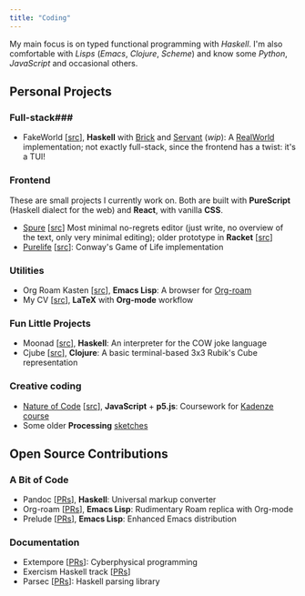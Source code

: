 ```yaml
---
title: "Coding"
---
```


My main focus is on typed functional programming with _Haskell_. I'm also comfortable with _Lisps_ (_Emacs_, _Clojure_, _Scheme_) and know some _Python_, _JavaScript_ and occasional others.

## Personal Projects ##

### Full-stack###

- FakeWorld \[[src](https://github.com/adql/fakeworld/)\], **Haskell** with  [Brick](https://hackage.haskell.org/package/brick) and [Servant](https://www.servant.dev/) (_wip_): A [RealWorld](https://github.com/gothinkster/realworld) implementation; not exactly full-stack, since the frontend has a twist: it's a TUI!

### Frontend ###

These are small projects I currently work on. Both are built with **PureScript** (Haskell dialect for the web) and **React**, with vanilla **CSS**.

- [Spure](https://adql.github.io/spure) \[[src](https://github.com/adql/spure)\] Most minimal no-regrets editor (just write, no overview of the text, only very minimal editing); older prototype in **Racket** \[[src](https://github.com/adql/spitter)\]
- [Purelife](https://adql.github.io/purelife/) \[[src](https://github.com/adql/purelife)\]: Conway\'s Game of Life implementation

### Utilities ###

- Org Roam Kasten \[[src](https://github.com/adql/org-roam-kasten)\], **Emacs Lisp**: A browser for [Org-roam](https://www.orgroam.com/)
- My CV \[[src](https://github.com/adql/cv)\], **LaTeX** with **Org-mode** workflow

### Fun Little Projects ###

- Moonad \[[src](https://github.com/adql/Moonad)\], **Haskell**: An interpreter for the COW joke language
- Cjube \[[src](https://github.com/adql/cjube)\], **Clojure**: A basic terminal-based 3x3 Rubik\'s Cube representation

### Creative coding ###

- [Nature of Code](https://adql.github.io/nature-of-code-cw/) \[[src](https://github.com/adql/nature-of-code-cw)\], **JavaScript** + **p5.js**: Coursework for [Kadenze course](https://www.kadenze.com/certificates/verified/EG8ZQTX4)
- Some older **Processing** [sketches](https://openprocessing.org/user/28888)

## Open Source Contributions ##

### A Bit of Code ###

- Pandoc \[[PRs](https://github.com/jgm/pandoc/pulls?q=is%3Apr+is%3Aclosed+author%3Aadql)\], **Haskell**: Universal markup converter
- Org-roam [[PRs](https://github.com/org-roam/org-roam/pulls?q=is%3Apr+is%3Aclosed+author%3Aadql)], **Emacs Lisp**: Rudimentary Roam replica with Org-mode
- Prelude \[[PRs](https://github.com/bbatsov/prelude/pulls?q=is%3Apr+is%3Aclosed+author%3Aadql)\], **Emacs Lisp**: Enhanced Emacs distribution

### Documentation ###

- Extempore \[[PRs](https://github.com/extemporelang/extemporelang.github.io/pulls?q=is%3Apr+is%3Aclosed+author%3Aadql)\]: Cyberphysical programming
- Exercism Haskell track \[[PRs](https://github.com/exercism/haskell/pulls?q=is%3Apr+is%3Aclosed+author%3Aadql)\]
- Parsec \[[PRs](https://github.com/haskell/parsec/pulls?q=is%3Apr+is%3Aclosed+author%3Aadql)\]: Haskell parsing library
